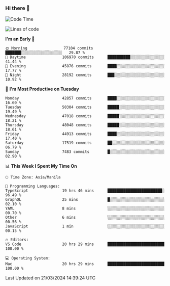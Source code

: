 ### Hi there 👋

<!--START_SECTION:waka-->
![Code Time](http://img.shields.io/badge/Code%20Time-4%2C977%20hrs%2039%20mins-blue)

![Lines of code](https://img.shields.io/badge/From%20Hello%20World%20I%27ve%20Written-116.4%20million%20lines%20of%20code-blue)

**I'm an Early 🐤** 

```text
🌞 Morning                77104 commits       ███████░░░░░░░░░░░░░░░░░░   29.87 % 
🌆 Daytime                106970 commits      ██████████░░░░░░░░░░░░░░░   41.44 % 
🌃 Evening                45876 commits       ████░░░░░░░░░░░░░░░░░░░░░   17.77 % 
🌙 Night                  28192 commits       ███░░░░░░░░░░░░░░░░░░░░░░   10.92 % 
```
📅 **I'm Most Productive on Tuesday** 

```text
Monday                   42857 commits       ████░░░░░░░░░░░░░░░░░░░░░   16.60 % 
Tuesday                  50304 commits       █████░░░░░░░░░░░░░░░░░░░░   19.49 % 
Wednesday                47018 commits       █████░░░░░░░░░░░░░░░░░░░░   18.21 % 
Thursday                 48048 commits       █████░░░░░░░░░░░░░░░░░░░░   18.61 % 
Friday                   44913 commits       ████░░░░░░░░░░░░░░░░░░░░░   17.40 % 
Saturday                 17519 commits       ██░░░░░░░░░░░░░░░░░░░░░░░   06.79 % 
Sunday                   7483 commits        █░░░░░░░░░░░░░░░░░░░░░░░░   02.90 % 
```


📊 **This Week I Spent My Time On** 

```text
🕑︎ Time Zone: Asia/Manila

💬 Programming Languages: 
TypeScript               19 hrs 46 mins      ████████████████████████░   96.49 % 
GraphQL                  25 mins             █░░░░░░░░░░░░░░░░░░░░░░░░   02.10 % 
YAML                     8 mins              ░░░░░░░░░░░░░░░░░░░░░░░░░   00.70 % 
Other                    6 mins              ░░░░░░░░░░░░░░░░░░░░░░░░░   00.56 % 
JavaScript               1 min               ░░░░░░░░░░░░░░░░░░░░░░░░░   00.15 % 

🔥 Editors: 
VS Code                  20 hrs 29 mins      █████████████████████████   100.00 % 

💻 Operating System: 
Mac                      20 hrs 29 mins      █████████████████████████   100.00 % 
```


 Last Updated on 21/03/2024 14:39:24 UTC
<!--END_SECTION:waka-->


<!--
**rad182/rad182** is a ✨ _special_ ✨ repository because its `README.md` (this file) appears on your GitHub profile.

Here are some ideas to get you started:

- 🔭 I’m currently working on ...
- 🌱 I’m currently learning ...
- 👯 I’m looking to collaborate on ...
- 🤔 I’m looking for help with ...
- 💬 Ask me about ...
- 📫 How to reach me: ...
- 😄 Pronouns: ...
- ⚡ Fun fact: ...
-->
